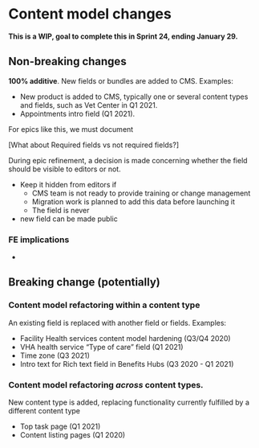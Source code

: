 
# Content model changes

**This is a WIP, goal to complete this in Sprint 24, ending January 29.**


## Non-breaking changes

**100% additive**. New fields or bundles are added to CMS. Examples:

  * New product is added to CMS, typically one or several content types and fields, such as Vet Center in Q1 2021.  
  * Appointments intro field (Q1 2021). 

For epics like this, we must document 

[What about Required fields vs not required fields?]


During epic refinement, a decision is made concerning whether the field should be visible to editors or not. 

* Keep it hidden from editors if 
  * CMS team is not ready to provide training or change management
  * Migration work is planned to add this data before launching it
  * The field is never
 * new field can be made public
  
 
### FE implications

 *  

## Breaking change (potentially)

### Content model refactoring within a content type

An existing field is replaced with another field or fields. Examples:

* Facility Health services content model hardening (Q3/Q4 2020)
* VHA health service “Type of care” field (Q1 2021)
* Time zone (Q3 2021)
* Intro text for Rich text field in Benefits Hubs (Q3 2020 - Q1 2021)

### Content model refactoring _across_ content types.

New content type is added, replacing functionality currently fulfilled by a different content type

* Top task page (Q1 2021)
* Content listing pages (Q1 2020)

